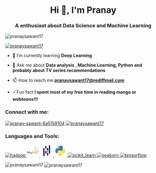 <h1 align="center">Hi 👋, I'm Pranay</h1>
<h3 align="center">A enthusiast about Data Science and Machine Learning</h3>

<p align="left"> <img src="https://komarev.com/ghpvc/?username=pranaysawant17&label=Profile%20views&color=0e75b6&style=flat" alt="pranaysawant17" /> </p>

<p align="left"> <a href="https://github.com/ryo-ma/github-profile-trophy"><img src="https://github-profile-trophy.vercel.app/?username=pranaysawant17" alt="pranaysawant17" /></a> </p>

- 🌱 I’m currently learning **Deep Learning**

- 💬 Ask me about **Data analysis , Machine Learning, Python and probably about TV series recommendations**

- 📫 How to reach me **pranaysawant17@rediffmail.com**

- ⚡ Fun fact **I spent most of my free time in reading manga or webtoons!!!**

<h3 align="left">Connect with me:</h3>
<p align="left">
<a href="https://linkedin.com/in/pranay-sawant-6a5159104" target="blank"><img align="center" src="https://raw.githubusercontent.com/rahuldkjain/github-profile-readme-generator/master/src/images/icons/Social/linked-in-alt.svg" alt="pranay-sawant-6a5159104" height="30" width="40" /></a>
<a href="https://kaggle.com/pranaysawant17" target="blank"><img align="center" src="https://raw.githubusercontent.com/rahuldkjain/github-profile-readme-generator/master/src/images/icons/Social/kaggle.svg" alt="pranaysawant17" height="30" width="40" /></a>
</p>

<h3 align="left">Languages and Tools:</h3>
<p align="left"> <a href="https://hadoop.apache.org/" target="_blank" rel="noreferrer"> <img src="https://www.vectorlogo.zone/logos/apache_hadoop/apache_hadoop-icon.svg" alt="hadoop" width="40" height="40"/> </a> <a href="https://www.mysql.com/" target="_blank" rel="noreferrer"> <img src="https://raw.githubusercontent.com/devicons/devicon/master/icons/mysql/mysql-original-wordmark.svg" alt="mysql" width="40" height="40"/> </a> <a href="https://pandas.pydata.org/" target="_blank" rel="noreferrer"> <img src="https://raw.githubusercontent.com/devicons/devicon/2ae2a900d2f041da66e950e4d48052658d850630/icons/pandas/pandas-original.svg" alt="pandas" width="40" height="40"/> </a> <a href="https://www.python.org" target="_blank" rel="noreferrer"> <img src="https://raw.githubusercontent.com/devicons/devicon/master/icons/python/python-original.svg" alt="python" width="40" height="40"/> </a> <a href="https://scikit-learn.org/" target="_blank" rel="noreferrer"> <img src="https://upload.wikimedia.org/wikipedia/commons/0/05/Scikit_learn_logo_small.svg" alt="scikit_learn" width="40" height="40"/> </a> <a href="https://seaborn.pydata.org/" target="_blank" rel="noreferrer"> <img src="https://seaborn.pydata.org/_images/logo-mark-lightbg.svg" alt="seaborn" width="40" height="40"/> </a> <a href="https://www.tensorflow.org" target="_blank" rel="noreferrer"> <img src="https://www.vectorlogo.zone/logos/tensorflow/tensorflow-icon.svg" alt="tensorflow" width="40" height="40"/> </a> </p>

<p><img align="left" src="https://github-readme-stats.vercel.app/api/top-langs?username=pranaysawant17&show_icons=true&locale=en&layout=compact" alt="pranaysawant17" /></p>

<p>&nbsp;<img align="center" src="https://github-readme-stats.vercel.app/api?username=pranaysawant17&show_icons=true&locale=en" alt="pranaysawant17" /></p>

